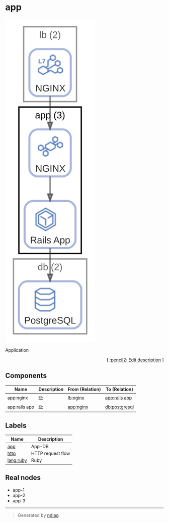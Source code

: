 # app

![view](node-app.svg)

Application


<p align="right">
  [ <a href="../input/ndiag.descriptions/_node-app.md">:pencil2: Edit description</a> ]
</p>

## Components

| Name | Description | From (Relation) | To (Relation) |
| --- | --- | --- | --- |
| app:nginx |  <a href="../input/ndiag.descriptions/_component-app_nginx.md">:pencil2:</a> | [lb:nginx](node-lb.md) | [app:rails app](node-app.md) |
| app:rails app |  <a href="../input/ndiag.descriptions/_component-app_rails_app.md">:pencil2:</a> | [app:nginx](node-app.md) | [db:postgresql](node-db.md) |

## Labels

| Name | Description |
| --- | --- |
| [app](label-app.md) | App-DB |
| [http](label-http.md) | HTTP request flow |
| [lang:ruby](label-lang_ruby.md) | Ruby |
## Real nodes

- app-1
- app-2
- app-3

---

> Generated by [ndiag](https://github.com/k1LoW/ndiag)

